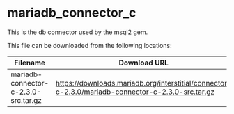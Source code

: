 mariadb_connector_c
============
This is the db connector used by the msql2 gem.

This file can be downloaded from the following locations:

| Filename | Download URL |
| -------- | ------------ |
| mariadb-connector-c-2.3.0-src.tar.gz | https://downloads.mariadb.org/interstitial/connector-c-2.3.0/mariadb-connector-c-2.3.0-src.tar.gz |
